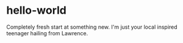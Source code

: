# hello-world
Completely fresh start at something new.
I'm just your local inspired teenager hailing from Lawrence.
